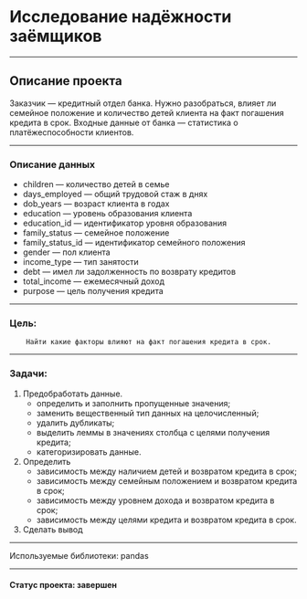# Исследование надёжности заёмщиков
***
## Описание проекта
Заказчик — кредитный отдел банка. Нужно разобраться, влияет ли семейное положение и количество детей клиента на факт погашения кредита в срок. Входные данные от банка — статистика о платёжеспособности клиентов.
***
### Описание данных
- children — количество детей в семье
- days_employed — общий трудовой стаж в днях
- dob_years — возраст клиента в годах
- education — уровень образования клиента
- education_id — идентификатор уровня образования
- family_status — семейное положение
- family_status_id — идентификатор семейного положения
- gender — пол клиента
- income_type — тип занятости
- debt — имел ли задолженность по возврату кредитов
- total_income — ежемесячный доход
- purpose — цель получения кредита
***
### Цель:
        Найти какие факторы влияют на факт погашения кредита в срок.
***
### Задачи:
1. Предобработать данные.
    - определить и заполнить пропущенные значения;
    - заменить вещественный тип данных на целочисленный;
    - удалить дубликаты;
    - выделить леммы в значениях столбца с целями получения кредита;
    - категоризировать данные.
2. Определить 
    - зависимость между наличием детей и возвратом кредита в срок;
    - зависимость между семейным положением и возвратом кредита в срок;
    - зависимость между уровнем дохода и возвратом кредита в срок;
    - зависимость между целями кредита и возвратом кредита в срок.
 3. Сделать вывод
***
Используемые библиотеки: pandas 
***
#### Статус проекта: завершен
